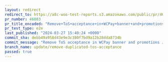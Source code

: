 ```yaml
---
layout: redirect
redirect_to: https://a8c-woo-test-reports.s3.amazonaws.com/public/pr/46003/e2e/index.html
pr_number: 46003
pr_title_encoded: "Remove+ToS+acceptance+in+WCPay+banner+and+promotions+JSON"
pr_test_type: e2e
last_published: "2024-03-27 15:40:24 +0000"
commit_sha: debb49a958d43e9e3c380f7bd9a12b28dda8734b
commit_message: "Remove ToS acceptance in WCPay banner and promotions JSON"
branch_name: update/remove-duplicated-tos-acceptance
passed: true
---
```

